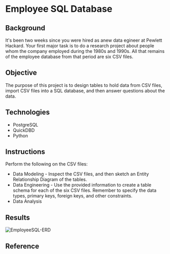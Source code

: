 # Employee SQL Database

## Background
It's been two weeks since you were hired as anew data egineer at Pewlett Hackard. Your first major task is to do a research project about people whom the company employed during the 1980s and 1990s. All that remains of the employee database from that period are six CSV files.

## Objective
The purpose of this project is to design tables to hold data from CSV files, import CSV files into a SQL database, and then answer questions about the data. 

## Technologies
* PostgreSQL
* QuickDBD
* Python

## Instructions
Perform the following on the CSV files:
* Data Modeling - Inspect the CSV files, and then sketch an Entity Relationship Diagram of the       tables.
* Data Engineering - Use the provided information to create a table schema for each of the six CSV files. Remember to specify the data types, primary keys, foreign keys, and other constraints.
* Data Analysis


## Results
![EmployeeSQL-ERD](https://user-images.githubusercontent.com/115572537/221439402-13dafe71-bc99-4ca4-beed-d9ba1ce90369.png)


## Reference




